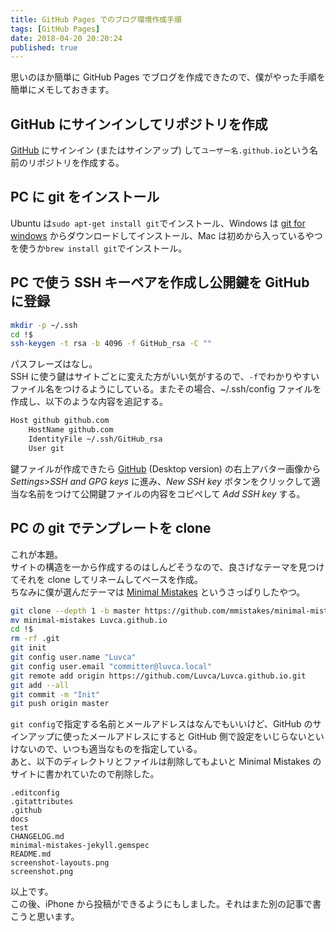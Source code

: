 ```yaml
---
title: GitHub Pages でのブログ環境作成手順
tags: [GitHub Pages]
date: 2018-04-20 20:20:24
published: true
---
```

思いのほか簡単に GitHub Pages でブログを作成できたので、僕がやった手順を簡単にメモしておきます。

## GitHub にサインインしてリポジトリを作成
[GitHub](https://github.com) にサインイン (またはサインアップ) して`ユーザー名.github.io`という名前のリポジトリを作成する。

## PC に git をインストール
Ubuntu は`sudo apt-get install git`でインストール、Windows は [git for windows](https://gitforwindows.org) からダウンロードしてインストール、Mac は初めから入っているやつを使うか`brew install git`でインストール。

## PC で使う SSH キーペアを作成し公開鍵を GitHub に登録
```sh
mkdir -p ~/.ssh
cd !$
ssh-keygen -t rsa -b 4096 -f GitHub_rsa -C ""
```
パスフレーズはなし。  
SSH に使う鍵はサイトごとに変えた方がいい気がするので、`-f`でわかりやすいファイル名をつけるようにしている。またその場合、~/.ssh/config ファイルを作成し、以下のような内容を追記する。  
~~~sh
Host github github.com
    HostName github.com
    IdentityFile ~/.ssh/GitHub_rsa
    User git
~~~
鍵ファイルが作成できたら [GitHub](https://github.com) (Desktop version) の右上アバター画像から _Settings_>_SSH and GPG keys_ に進み、_New SSH key_ ボタンをクリックして適当な名前をつけて公開鍵ファイルの内容をコピペして _Add SSH key_ する。

## PC の git でテンプレートを clone
これが本題。  
サイトの構造を一から作成するのはしんどそうなので、良さげなテーマを見つけてそれを clone してリネームしてベースを作成。  
ちなみに僕が選んだテーマは [Minimal Mistakes](https://mmistakes.github.io/minimal-mistakes/) というさっぱりしたやつ。
~~~sh
git clone --depth 1 -b master https://github.com/mmistakes/minimal-mistakes.git
mv minimal-mistakes Luvca.github.io
cd !$
rm -rf .git
git init
git config user.name "Luvca"
git config user.email "committer@luvca.local"
git remote add origin https://github.com/Luvca/Luvca.github.io.git
git add --all
git commit -m "Init"
git push origin master
~~~
`git config`で指定する名前とメールアドレスはなんでもいいけど、GitHub のサインアップに使ったメールアドレスにすると GitHub 側で設定をいじらないといけないので、いつも適当なものを指定している。  
あと、以下のディレクトリとファイルは削除してもよいと Minimal Mistakes のサイトに書かれていたので削除した。

`.editconfig`  
`.gitattributes`  
`.github`  
`docs`  
`test`  
`CHANGELOG.md`  
`minimal-mistakes-jekyll.gemspec`  
`README.md`  
`screenshot-layouts.png`  
`screenshot.png`

以上です。  
この後、iPhone から投稿ができるようにもしました。それはまた別の記事で書こうと思います。

